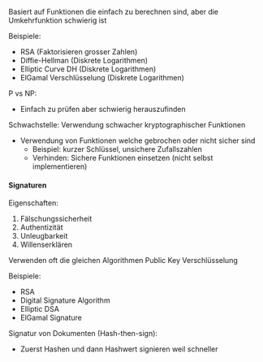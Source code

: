 Basiert auf Funktionen die einfach zu berechnen sind, aber die Umkehrfunktion schwierig ist

Beispiele:

- RSA (Faktorisieren grosser Zahlen)
- Diffie-Hellman (Diskrete Logarithmen)
- Elliptic Curve DH (Diskrete Logarithmen)
- ElGamal Verschlüsselung (Diskrete Logarithmen)

P vs NP:

- Einfach zu prüfen aber schwierig herauszufinden

Schwachstelle: Verwendung schwacher kryptographischer Funktionen

- Verwendung von Funktionen welche gebrochen oder nicht sicher sind
    - Beispiel: kurzer Schlüssel, unsichere Zufallszahlen
    - Verhinden: Sichere Funktionen einsetzen (nicht selbst implementieren)

#### Signaturen

Eigenschaften:

1. Fälschungssicherheit
2. Authentizität
3. Unleugbarkeit
4. Willenserklären

Verwenden oft die gleichen Algorithmen Public Key Verschlüsselung

Beispiele:

- RSA
- Digital Signature Algorithm
- Elliptic DSA
- ElGamal Signature

Signatur von Dokumenten (Hash-then-sign):

- Zuerst Hashen und dann Hashwert signieren weil schneller